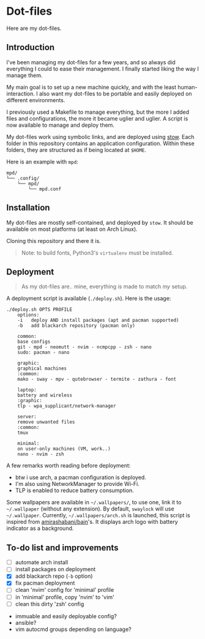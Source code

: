 # Dot-files

Here are my dot-files.

## Introduction

I've been managing my dot-files for a few years, and so always did everything I could to ease their management.
I finally started liking the way I manage them.

My main goal is to set up a new machine quickly, and with the least human-interaction.
I also want my dot-files to be portable and easily deployed on different environments.

I previously used a Makefile to manage everything, but the more I added files and configurations, the more it became uglier and uglier.
A script is now available to manage and deploy them.

My dot-files work using symbolic links, and are deployed using [stow](https://www.gnu.org/software/stow/).
Each folder in this repository contains an application configuration.
Within these folders, they are structured as if being located at `$HOME`.

Here is an example with `mpd`:

```
mpd/
└── .config/
    └── mpd/
        └── mpd.conf
```

## Installation

My dot-files are mostly self-contained, and deployed by `stow`.
It should be available on most platforms (at least on Arch Linux).

Cloning this repository and there it is.

> Note: to build fonts, Python3's `virtualenv` must be installed.

## Deployment

> As my dot-files are.. mine, everything is made to match *my* setup.

A deployment script is available (`./deploy.sh`).
Here is the usage:

```
./deploy.sh OPTS PROFILE
    options:
	-i   deploy AND install packages (apt and pacman supported)
	-b   add blackarch repository (pacman only)

    common:
	base configs
	git - mpd - neomutt - nvim - ncmpcpp - zsh - nano
	sudo: pacman - nano

    graphic:
	graphical machines
	:common:
	mako - sway - mpv - qutebrowser - termite - zathura - font

    laptop:
	battery and wireless
	:graphic:
	tlp - wpa_supplicant/network-manager

    server:
	remove unwanted files
	:common:
	tmux

    minimal:
	on user-only machines (VM, work..)
	nano - nvim - zsh
```

A few remarks worth reading before deployment:

- btw i use arch, a pacman configuration is deployed.
- I'm also using NetworkManager to provide Wi-Fi.
- TLP is enabled to reduce battery consumption.

Some wallpapers are available in `~/.wallpapers/`, to use one, link it to `~/.wallpaper` (without any extension).
By default, `swaylock` will use `~/.wallpaper`.
Currently, `~/.wallpapers/arch.sh` is launched, this script is inspired from [amirashabani/bain](https://github.com/amirashabani/bain)'s.
It displays arch logo with battery indicator as a background.


## To-do list and improvements

- [ ] automate arch install
- [ ] install packages on deployment
- [X] add blackarch repo (`-b` option)
- [X] fix pacman deployment
- [ ] clean 'nvim' config for 'minimal' profile
- [ ] in 'minimal' profile, copy 'nvim' to 'vim'
- [ ] clean this dirty 'zsh' config
- immuable and easily deployable config?
- ansible?
- vim autocmd groups depending on language?
